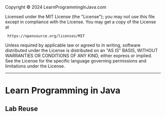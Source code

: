 Copyright © 2024 LearnProgrammingInJava.com

Licensed under the MIT License (the "License"); you may not use this file except
in compliance with the License.
You may get a copy of the License at

     https://opensource.org/licenses/MIT

Unless required by applicable law or agreed to in writing, software distributed
under the License is distributed on an "AS IS" BASIS, WITHOUT WARRANTIES OR
CONDITIONS OF ANY KIND, either express or implied. See the License for the
specific language governing permissions and limitations under the License.

---

# Learn Programming in Java

## Lab Reuse
